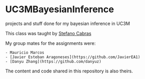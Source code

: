 # UC3MBayesianInference
projects and stuff done for my bayesian inference in UC3M

This class was taught by [Stefano Cabras](http://portal.uc3m.es/portal/page/portal/dpto_estadistica/personal/Stefano_Cabras)

My group mates for the assignments were:

    - Mauricio Marcos
    - [Javier Esteban Aragoneses](https://github.com/JavierEA1)
    - [Danyu Zhang](https://github.com/danyuz)
  
The content and code shared in this repository is also theirs.
